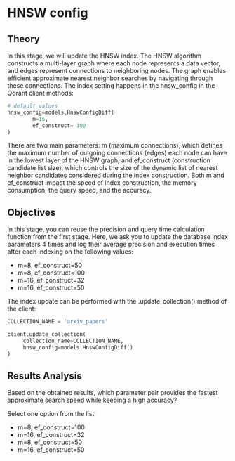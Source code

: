 # HNSW config

## Theory
In this stage, we will update the HNSW index. The HNSW algorithm constructs a multi-layer graph where each node represents a data vector, and edges represent connections to neighboring nodes. The graph enables efficient approximate nearest neighbor searches by navigating through these connections. The index setting happens in the hnsw_config in the Qdrant client methods:

```python
# default values
hnsw_config=models.HnswConfigDiff(
        m=16,
        ef_construct= 100
)
```

There are two main parameters: m (maximum connections), which defines the maximum number of outgoing connections (edges) each node can have in the lowest layer of the HNSW graph, and ef_construct (construction candidate list size), which controls the size of the dynamic list of nearest neighbor candidates considered during the index construction. Both m and ef_construct impact the speed of index construction, the memory consumption, the query speed, and the accuracy.

## Objectives
In this stage, you can reuse the precision and query time calculation function from the first stage. Here, we ask you to update the database index parameters 4 times and log their average precision and execution times after each indexing on the following values:

- m=8, ef_construct=50
- m=8, ef_construct=100
- m=16, ef_construct=32
- m=16, ef_construct=50

The index update can be performed with the .update_collection() method of the client:

```python
COLLECTION_NAME = 'arxiv_papers'

client.update_collection(
     collection_name=COLLECTION_NAME,
     hnsw_config=models.HnswConfigDiff()
)
```

## Results Analysis
Based on the obtained results, which parameter pair provides the fastest approximate search speed while keeping a high accuracy?

Select one option from the list:
- m=8, ef_construct=100
- m=16, ef_construct=32
- m=8, ef_construct=50
- m=16, ef_construct=50